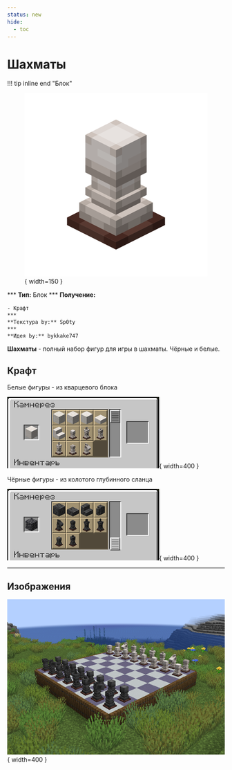 ```yaml
---
status: new
hide:
  - toc
---
```


# Шахматы

!!! tip inline end "Блок"
    <figure markdown="span">
        ![chess](../../assets/items/items/white_pawn.png){ width=150 }
    </figure>
    ***
    **Тип:** Блок
    ***
    **Получение:**
    
    - Крафт
    ***
    **Текстура by:** Sp0ty
    ***
    **Идея by:** bykkake747

**Шахматы** - полный набор фигур для игры в шахматы. Чёрные и белые. 

## Крафт

Белые фигуры - из кварцевого блока

![Белые шахматы на кошкокрафте](../../assets/crafts/white_chess_craft.png){ width=400 }

Чёрные фигуры - из колотого глубинного сланца

![Чёрные шахматы на кошкокрафте](../../assets/crafts/black_chess_craft.png){ width=400 }

***

## Изображения

![Шахматы на кошкокрафте](../../assets/items/items/chess_demo.png){ width=400 }